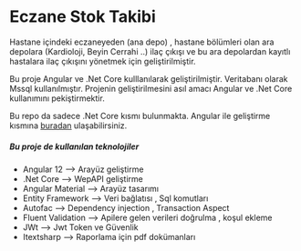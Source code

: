 # Eczane Stok Takibi
Hastane içindeki eczaneyeden (ana depo) , hastane bölümleri olan ara depolara (Kardioloji, Beyin Cerrahi ..) ilaç çıkışı ve bu ara depolardan kayıtlı hastalara ilaç çıkışını yönetmek için geliştirilmiştir.

Bu proje Angular ve .Net Core kulllanılarak geliştirilmiştir. Veritabanı olarak Mssql kullanılmıştır. Projenin geliştirilmesini asıl amacı Angular ve .Net Core kullanımını pekiştirmektir.

Bu repo da sadece .Net Core kısmı bulunmakta.
Angular ile geliştirme kısmına [buradan](https://github.com/BurakTy/angular-pharmacy-stock-tracking/) ulaşabilirsiniz. 


##### Bu proje de kullanılan teknolojiler
- Angular 12        --> Arayüz geliştirme
- .Net Core         --> WepAPI geliştirme
- Angular Material  --> Arayüz tasarımı
- Entity Framework  --> Veri bağlatısı , Sql komutları
- Autofac           --> Dependency injection , Transaction Aspect
- Fluent Validation --> Apilere gelen verileri doğrulma , koşul ekleme
- JWt               --> Jwt Token ve Güvenlik
- Itextsharp        --> Raporlama için pdf dokümanları 
